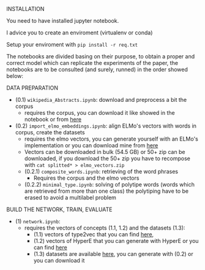 INSTALLATION

You need to have installed jupyter notebook.

I advice you to create an enviroment (virtualenv or conda)

Setup your enviroment with `pip install -r req.txt`


The notebooks are divided basing on their purpose, to obtain a proper and correct model which can replicate the experiments of the paper, the notebooks are to be consulted (and surely, runned) in the order showed below:

DATA PREPARATION
- (0.1) `wikipedia_Abstracts.ipynb`: download and preprocess a bit the corpus
    - requires the corpus, you can download it like showed in the notebook or from [here](https://drive.google.com/file/d/1bWw0xbd6eWr0AHVMCQv9dH-VuztaGq5W/view?usp=sharing) 
- (0.2) `import_elmo_embeddings.ipynb`: align ELMo's vectors with words in corpus, create the datasets
    - requires the elmo vectors, you can generate yourself with an ELMo's implementation or you can download mine from [here](https://drive.google.com/drive/folders/1Kpj5du0oDhB6HtLXDsHP6FYoqoUBJhUd?usp=sharing)
    - Vectors can be downloaded in bulk (54.5 GB) or 50+ zip can be downloaded, if you download the 50+ zip you have to recompose with `cat splitted* > elmo_vectors.zip`
    - (0.2.1) `composite_words.ipynb`: retrieving of the word phrases
        - Requires the corpus and the elmo vectors
    - (0.2.2) `minimal_type.ipynb`: solving of polytipe words (words which are retrieved from more than one class)
                            the polytiping have to be erased to avoid a multilabel problem

BUILD THE NETWORK, TRAIN, EVALUATE
- (1) `network.ipynb`:
    - requires the vectors of concepts (1.1, 1.2) and the datasets (1.3): 
        - (1.1) vectors of type2vec that you can find [here](https://drive.google.com/file/d/1S8VKBRI8ThE_lwmeoEts07Rc6N8rFLwB/view?usp=sharing),
        - (1.2) vectors of HyperE that you can generate with HyperE or you can find [here](https://drive.google.com/file/d/1rRYMXsSVHBcHNTfkIg-TTF_ah4ywb8pe/view?usp=sharing)
        - (1.3) datasets are available [here](https://drive.google.com/drive/folders/1Kpj5du0oDhB6HtLXDsHP6FYoqoUBJhUd?usp=sharing), you can generate with (0.2) or you can download it
